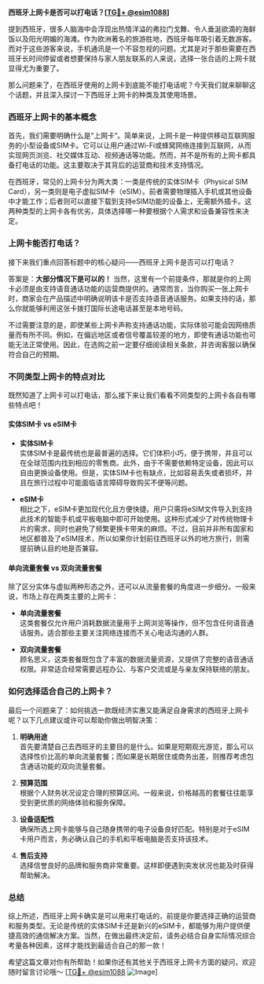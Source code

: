 **西班牙上网卡是否可以打电话？[[TG💪+ @esim1088](https://t.me/s/esim1088)]**

提到西班牙，很多人脑海中会浮现出热情洋溢的弗拉门戈舞、令人垂涎欲滴的海鲜饭以及阳光明媚的海滩。作为欧洲著名的旅游胜地，西班牙每年吸引着无数游客。而对于这些游客来说，手机通讯是一个不容忽视的问题。尤其是对于那些需要在西班牙长时间停留或者想要保持与家人朋友联系的人来说，选择一张合适的上网卡就显得尤为重要了。

那么问题来了，在西班牙使用的上网卡到底能不能打电话呢？今天我们就来聊聊这个话题，并且深入探讨一下西班牙上网卡的种类及其使用场景。

### 西班牙上网卡的基本概念

首先，我们需要明确什么是“上网卡”。简单来说，上网卡是一种提供移动互联网服务的小型设备或SIM卡。它可以让用户通过Wi-Fi或蜂窝网络连接到互联网，从而实现网页浏览、社交媒体互动、视频通话等功能。然而，并不是所有的上网卡都具备打电话的功能。这主要取决于其背后的运营商和技术支持情况。

在西班牙，常见的上网卡分为两大类：一类是传统的实体SIM卡（Physical SIM Card），另一类则是电子虚拟SIM卡（eSIM）。前者需要物理插入手机或其他设备中才能工作；后者则可以直接下载到支持eSIM功能的设备上，无需额外插卡。这两种类型的上网卡各有优劣，具体选择哪一种要根据个人需求和设备兼容性来决定。

### 上网卡能否打电话？

接下来我们重点回答标题中的核心疑问——西班牙上网卡是否可以打电话？

答案是：**大部分情况下是可以的！** 当然，这里有一个前提条件，那就是你的上网卡必须是由支持语音通话功能的运营商提供的。通常而言，当你购买一张上网卡时，商家会在产品描述中明确说明该卡是否支持语音通话服务。如果支持的话，那么你就能够利用这张卡拨打国际长途电话甚至是本地号码。

不过需要注意的是，即使某些上网卡声称支持通话功能，实际体验可能会因网络质量而有所不同。例如，在偏远地区或者信号覆盖较差的地方，即使有通话功能也可能无法正常使用。因此，在选购之前一定要仔细阅读相关条款，并咨询客服以确保符合自己的预期。

### 不同类型上网卡的特点对比

既然知道了上网卡可以打电话，那么接下来让我们看看不同类型的上网卡各自有哪些特点吧！

#### 实体SIM卡 vs eSIM卡

- **实体SIM卡**  
实体SIM卡是最传统也是最普遍的选择。它们体积小巧，便于携带，并且可以在全球范围内找到相应的零售商。此外，由于不需要依赖特定设备，因此可以自由更换设备使用。但是，实体SIM卡也有缺点，比如容易丢失或者损坏，并且在旅行过程中可能面临语言障碍导致购买不便等问题。

- **eSIM卡**  
相比之下，eSIM卡更加现代化且方便快捷。用户只需将eSIM文件导入到支持此技术的智能手机或平板电脑中即可开始使用。这种形式减少了对传统物理卡片的需求，同时也避免了频繁更换卡带来的麻烦。不过，目前并非所有国家和地区都普及了eSIM技术，所以如果你计划前往西班牙以外的地方旅行，则需提前确认目的地是否兼容。

#### 单向流量套餐 vs 双向流量套餐

除了区分实体与虚拟两种形态之外，还可以从流量套餐的角度进一步细分。一般来说，市场上存在两类主要的上网卡：

- **单向流量套餐**  
这类套餐仅允许用户消耗数据流量用于上网浏览等操作，但不包含任何语音通话服务。适合那些主要关注网络连接而不关心电话沟通的人群。
  
- **双向流量套餐**  
顾名思义，这类套餐既包含了丰富的数据流量资源，又提供了完整的语音通话权限。非常适合经常需要远程办公、与客户交流或是与亲友保持联络的朋友。

### 如何选择适合自己的上网卡？

最后一个问题来了：如何挑选一款既经济实惠又能满足自身需求的西班牙上网卡呢？以下几点建议或许可以帮助你做出明智决策：

1. **明确用途**  
   首先要清楚自己去西班牙的主要目的是什么。如果是短期观光游览，那么可以选择性价比高的单向流量套餐；而如果是长期居住或商务出差，则推荐考虑包含通话功能的双向流量套餐。

2. **预算范围**  
   根据个人财务状况设定合理的预算区间。一般来说，价格越高的套餐往往能享受到更优质的网络体验和服务保障。

3. **设备适配性**  
   确保所选上网卡能够与自己随身携带的电子设备良好匹配。特别是对于eSIM卡用户而言，务必确认自己的手机和平板电脑是否支持该技术。

4. **售后支持**  
   选择信誉良好的品牌和服务商非常重要。这样即便遇到突发状况也能及时获得帮助解决。

### 总结

综上所述，西班牙上网卡确实是可以用来打电话的，前提是你要选择正确的运营商和服务类型。无论是传统的实体SIM卡还是新兴的eSIM卡，都能够为用户提供便捷高效的通信解决方案。当然，在做出最终决定前，请务必结合自身实际情况综合考量各种因素，这样才能找到最适合自己的那一款！

希望这篇文章对你有所帮助！如果你还有其他关于西班牙上网卡方面的疑问，欢迎随时留言讨论哦～ [[TG💪+ @esim1088](https://t.me/s/esim1088) ![Image](https://i.postimg.cc/4NQfJmqS/Snipaste-2025-05-13-00-14-12.png)]